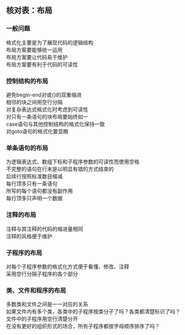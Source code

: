 ## 核对表：布局

### 一般问题

格式化主要是为了展现代码的逻辑结构  
布局方案要能够统一运用  
布局方案要让代码易于维护  
布局方案要有利于代码的可读性  

### 控制结构的布局

避免begin-end对或{}的双重缩进  
相邻的块之间用空行分隔  
对复杂表达式格式化时考虑到可读性  
对只有一条语句的块布局要始终如一  
case语句与其他控制结构的格式化保持一致  
对goto语句的格式化要显眼  

### 单条语句的布局

为逻辑表达式、数组下标和子程序参数的可读性而使用空格  
不完整的语句在行末是以明显有错的方式结束的  
后续行按照标准数目缩减  
每行顶多只有一条语句  
所写的每个语句都没有副作用  
每行顶多只声明一个数据

### 注释的布局

注释与其注释的代码的缩进量相同  
注释的风格便于维护

### 子程序的布局

对每个子程序参数的格式化方式便于看懂、修改、注释  
采用空行分隔子程序的各个部分  

### 类、文件和程序的布局

多数类和文件之间是一一对应的关系  
如果文件内有多个类，各类中的子程序按类分子了吗？各类都清楚标识了吗？  
文件中的子程序用空行清楚分开  
在没有更好的组织形式的场合，所有子程序都按字母顺序排序了吗？  
